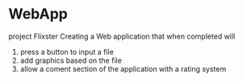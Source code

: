 # WebApp
project Flixster
Creating a Web application that when completed will 
1. press a button to input a file 
2. add graphics based on the file 
3. allow a coment section of the application with a rating system 
